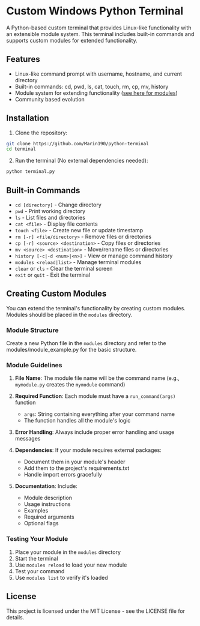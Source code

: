 # Custom Windows Python Terminal

A Python-based custom terminal that provides Linux-like functionality with an extensible module system. This terminal includes built-in commands and supports custom modules for extended functionality.

## Features

- Linux-like command prompt with username, hostname, and current directory
- Built-in commands: cd, pwd, ls, cat, touch, rm, cp, mv, history
- Module system for extending functionality ([see here for modules](https://github.com/Marin190/python-terminal-modules))
- Community based evolution

## Installation

1. Clone the repository:
```bash
git clone https://github.com/Marin190/python-terminal
cd terminal
```

2. Run the terminal (No external dependencies needed):
```bash
python terminal.py
```

## Built-in Commands

- `cd [directory]` - Change directory
- `pwd` - Print working directory
- `ls` - List files and directories
- `cat <file>` - Display file contents
- `touch <file>` - Create new file or update timestamp
- `rm [-r] <file/directory>` - Remove files or directories
- `cp [-r] <source> <destination>` - Copy files or directories
- `mv <source> <destination>` - Move/rename files or directories
- `history [-c|-d <num>|<n>]` - View or manage command history
- `modules <reload|list>` - Manage terminal modules
- `clear` or `cls` - Clear the terminal screen
- `exit` or `quit` - Exit the terminal

## Creating Custom Modules

You can extend the terminal's functionality by creating custom modules. Modules should be placed in the `modules` directory.

### Module Structure

Create a new Python file in the `modules` directory and refer to the modules/module_example.py for the basic structure.

### Module Guidelines

1. **File Name**: The module file name will be the command name (e.g., `mymodule.py` creates the `mymodule` command)

2. **Required Function**: Each module must have a `run_command(args)` function
   - `args`: String containing everything after your command name
   - The function handles all the module's logic

3. **Error Handling**: Always include proper error handling and usage messages

4. **Dependencies**: If your module requires external packages:
   - Document them in your module's header
   - Add them to the project's requirements.txt
   - Handle import errors gracefully

5. **Documentation**: Include:
   - Module description
   - Usage instructions
   - Examples
   - Required arguments
   - Optional flags


### Testing Your Module

1. Place your module in the `modules` directory
2. Start the terminal
3. Use `modules reload` to load your new module
4. Test your command
5. Use `modules list` to verify it's loaded

## License

This project is licensed under the MIT License - see the LICENSE file for details. 